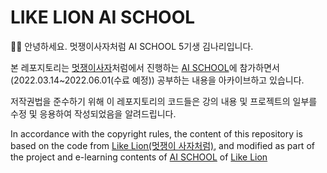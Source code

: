 # LIKE LION AI SCHOOL

🙋‍♀️ 안녕하세요. 멋쟁이사자처럼 AI SCHOOL 5기생 김나리입니다.

본 레포지토리는 [멋쟁이사자](https://www.likelion.net/)처럼에서 진행하는 [AI SCHOOL](https://www.codelion.net/detail/kdt-ai-5th)에 참가하면서(2022.03.14~2022.06.01(수료 예정)) 공부하는 내용을 아카이브하고 있습니다.

저작권법을 준수하기 위해 이 레포지토리의 코드들은 강의 내용 및 프로젝트의 일부를 수정 및 응용하여 작성되었음을 알려드립니다.

In accordance with the copyright rules, the content of this repository is based on the code from [Like Lion(멋쟁이 사자처럼)](https://www.likelion.net/), and modified as part of the project and e-learning contents of [AI SCHOOL](https://www.codelion.net/detail/kdt-ai-5th) of [Like Lion](https://www.likelion.net/)

